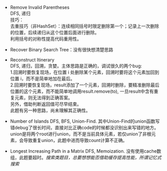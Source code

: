 * Remove Invalid Parentheses  
DFS, 递归  
技巧：  
去重技巧（非HashSet）：连续相同括号时限定删除第一个；记录上一次删除的位置，后续递归从这个位置后面进行删除。  
利用括号的对称性提高代码重用性。  

* Recover Binary Search Tree：没有很快想清楚思路  

* Reconstruct Itinerary  
DFS, 递归，回溯，贪婪。主体思路是正确的，调试很久的两个bug:  
1.回溯时要恢复现场，在位置 i 处删除某个元素，回溯时要将这个元素加回到位置 i，而不是简单地加在最后。  
2.回溯时要恢复现场，result添加了一个元素，回溯时删除，要精准删除最后位置的这个元素，而不能简单地调用result.remove(to), 一旦result中含有重复元素，则无法得到正确答案。  
另外，借助判断返回值可尽早结束。  
此题有另一种思路，尚未理解其正确性。  

* Number of Islands
DFS, BFS, Union-Find. 其中Union-Find的union函数写错debug了很长时间，直接对比正确code的时候都没识别出来写错的地方。
union是将两个root进行union，而不是当前具体元素，若仅union了非根元素，会导致重复union，此题中进而导致count计算不正确。

* Longest Increasing Path in a Matrix
DFS, Memoization. 没有使用cache数组，此题要超时。*搜索类题目，总要想想能否借助缓存提高性能，所谓记忆式搜索*

